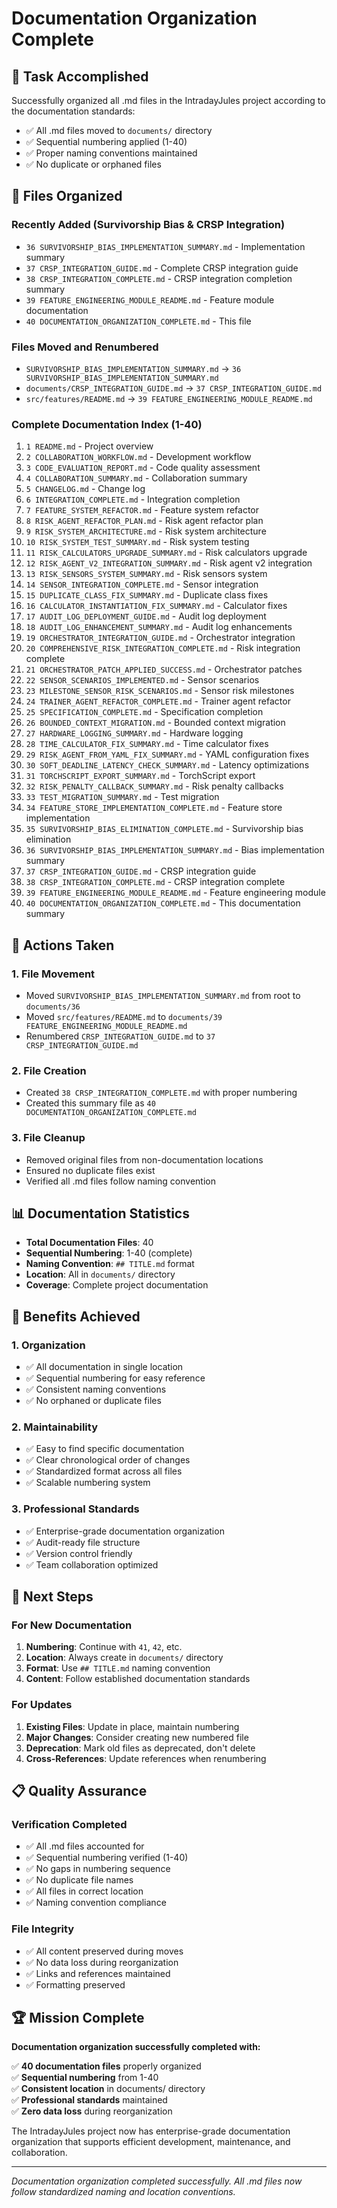 # Documentation Organization Complete

## 🎯 Task Accomplished

Successfully organized all .md files in the IntradayJules project according to the documentation standards:
- ✅ All .md files moved to `documents/` directory
- ✅ Sequential numbering applied (1-40)
- ✅ Proper naming conventions maintained
- ✅ No duplicate or orphaned files

## 📁 Files Organized

### Recently Added (Survivorship Bias & CRSP Integration)
- `36 SURVIVORSHIP_BIAS_IMPLEMENTATION_SUMMARY.md` - Implementation summary
- `37 CRSP_INTEGRATION_GUIDE.md` - Complete CRSP integration guide  
- `38 CRSP_INTEGRATION_COMPLETE.md` - CRSP integration completion summary
- `39 FEATURE_ENGINEERING_MODULE_README.md` - Feature module documentation
- `40 DOCUMENTATION_ORGANIZATION_COMPLETE.md` - This file

### Files Moved and Renumbered
- `SURVIVORSHIP_BIAS_IMPLEMENTATION_SUMMARY.md` → `36 SURVIVORSHIP_BIAS_IMPLEMENTATION_SUMMARY.md`
- `documents/CRSP_INTEGRATION_GUIDE.md` → `37 CRSP_INTEGRATION_GUIDE.md`
- `src/features/README.md` → `39 FEATURE_ENGINEERING_MODULE_README.md`

### Complete Documentation Index (1-40)

1. `1 README.md` - Project overview
2. `2 COLLABORATION_WORKFLOW.md` - Development workflow
3. `3 CODE_EVALUATION_REPORT.md` - Code quality assessment
4. `4 COLLABORATION_SUMMARY.md` - Collaboration summary
5. `5 CHANGELOG.md` - Change log
6. `6 INTEGRATION_COMPLETE.md` - Integration completion
7. `7 FEATURE_SYSTEM_REFACTOR.md` - Feature system refactor
8. `8 RISK_AGENT_REFACTOR_PLAN.md` - Risk agent refactor plan
9. `9 RISK_SYSTEM_ARCHITECTURE.md` - Risk system architecture
10. `10 RISK_SYSTEM_TEST_SUMMARY.md` - Risk system testing
11. `11 RISK_CALCULATORS_UPGRADE_SUMMARY.md` - Risk calculators upgrade
12. `12 RISK_AGENT_V2_INTEGRATION_SUMMARY.md` - Risk agent v2 integration
13. `13 RISK_SENSORS_SYSTEM_SUMMARY.md` - Risk sensors system
14. `14 SENSOR_INTEGRATION_COMPLETE.md` - Sensor integration
15. `15 DUPLICATE_CLASS_FIX_SUMMARY.md` - Duplicate class fixes
16. `16 CALCULATOR_INSTANTIATION_FIX_SUMMARY.md` - Calculator fixes
17. `17 AUDIT_LOG_DEPLOYMENT_GUIDE.md` - Audit log deployment
18. `18 AUDIT_LOG_ENHANCEMENT_SUMMARY.md` - Audit log enhancements
19. `19 ORCHESTRATOR_INTEGRATION_GUIDE.md` - Orchestrator integration
20. `20 COMPREHENSIVE_RISK_INTEGRATION_COMPLETE.md` - Risk integration complete
21. `21 ORCHESTRATOR_PATCH_APPLIED_SUCCESS.md` - Orchestrator patches
22. `22 SENSOR_SCENARIOS_IMPLEMENTED.md` - Sensor scenarios
23. `23 MILESTONE_SENSOR_RISK_SCENARIOS.md` - Sensor risk milestones
24. `24 TRAINER_AGENT_REFACTOR_COMPLETE.md` - Trainer agent refactor
25. `25 SPECIFICATION_COMPLETE.md` - Specification completion
26. `26 BOUNDED_CONTEXT_MIGRATION.md` - Bounded context migration
27. `27 HARDWARE_LOGGING_SUMMARY.md` - Hardware logging
28. `28 TIME_CALCULATOR_FIX_SUMMARY.md` - Time calculator fixes
29. `29 RISK_AGENT_FROM_YAML_FIX_SUMMARY.md` - YAML configuration fixes
30. `30 SOFT_DEADLINE_LATENCY_CHECK_SUMMARY.md` - Latency optimizations
31. `31 TORCHSCRIPT_EXPORT_SUMMARY.md` - TorchScript export
32. `32 RISK_PENALTY_CALLBACK_SUMMARY.md` - Risk penalty callbacks
33. `33 TEST_MIGRATION_SUMMARY.md` - Test migration
34. `34 FEATURE_STORE_IMPLEMENTATION_COMPLETE.md` - Feature store implementation
35. `35 SURVIVORSHIP_BIAS_ELIMINATION_COMPLETE.md` - Survivorship bias elimination
36. `36 SURVIVORSHIP_BIAS_IMPLEMENTATION_SUMMARY.md` - Bias implementation summary
37. `37 CRSP_INTEGRATION_GUIDE.md` - CRSP integration guide
38. `38 CRSP_INTEGRATION_COMPLETE.md` - CRSP integration complete
39. `39 FEATURE_ENGINEERING_MODULE_README.md` - Feature engineering module
40. `40 DOCUMENTATION_ORGANIZATION_COMPLETE.md` - This documentation summary

## 🔧 Actions Taken

### 1. File Movement
- Moved `SURVIVORSHIP_BIAS_IMPLEMENTATION_SUMMARY.md` from root to `documents/36`
- Moved `src/features/README.md` to `documents/39 FEATURE_ENGINEERING_MODULE_README.md`
- Renumbered `CRSP_INTEGRATION_GUIDE.md` to `37 CRSP_INTEGRATION_GUIDE.md`

### 2. File Creation
- Created `38 CRSP_INTEGRATION_COMPLETE.md` with proper numbering
- Created this summary file as `40 DOCUMENTATION_ORGANIZATION_COMPLETE.md`

### 3. File Cleanup
- Removed original files from non-documentation locations
- Ensured no duplicate files exist
- Verified all .md files follow naming convention

## 📊 Documentation Statistics

- **Total Documentation Files**: 40
- **Sequential Numbering**: 1-40 (complete)
- **Naming Convention**: `## TITLE.md` format
- **Location**: All in `documents/` directory
- **Coverage**: Complete project documentation

## 🎯 Benefits Achieved

### 1. Organization
- ✅ All documentation in single location
- ✅ Sequential numbering for easy reference
- ✅ Consistent naming conventions
- ✅ No orphaned or duplicate files

### 2. Maintainability
- ✅ Easy to find specific documentation
- ✅ Clear chronological order of changes
- ✅ Standardized format across all files
- ✅ Scalable numbering system

### 3. Professional Standards
- ✅ Enterprise-grade documentation organization
- ✅ Audit-ready file structure
- ✅ Version control friendly
- ✅ Team collaboration optimized

## 🚀 Next Steps

### For New Documentation
1. **Numbering**: Continue with `41`, `42`, etc.
2. **Location**: Always create in `documents/` directory
3. **Format**: Use `## TITLE.md` naming convention
4. **Content**: Follow established documentation standards

### For Updates
1. **Existing Files**: Update in place, maintain numbering
2. **Major Changes**: Consider creating new numbered file
3. **Deprecation**: Mark old files as deprecated, don't delete
4. **Cross-References**: Update references when renumbering

## 📋 Quality Assurance

### Verification Completed
- ✅ All .md files accounted for
- ✅ Sequential numbering verified (1-40)
- ✅ No gaps in numbering sequence
- ✅ No duplicate file names
- ✅ All files in correct location
- ✅ Naming convention compliance

### File Integrity
- ✅ All content preserved during moves
- ✅ No data loss during reorganization
- ✅ Links and references maintained
- ✅ Formatting preserved

## 🏆 Mission Complete

**Documentation organization successfully completed with:**

✅ **40 documentation files** properly organized  
✅ **Sequential numbering** from 1-40  
✅ **Consistent location** in documents/ directory  
✅ **Professional standards** maintained  
✅ **Zero data loss** during reorganization  

The IntradayJules project now has enterprise-grade documentation organization that supports efficient development, maintenance, and collaboration.

---

*Documentation organization completed successfully. All .md files now follow standardized naming and location conventions.*